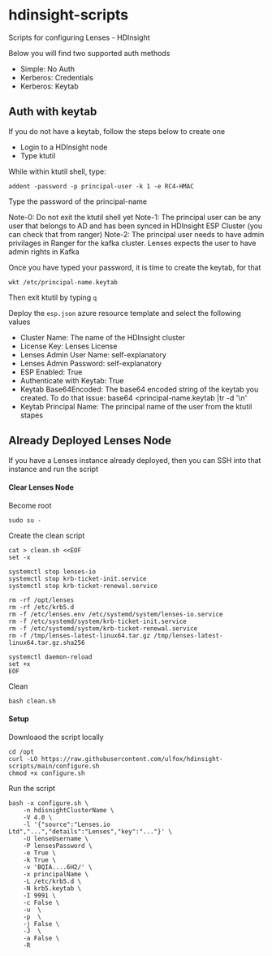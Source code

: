 # hdinsight-scripts

Scripts for configuring Lenses - HDInsight

Below you will find two supported auth methods

- Simple: No Auth
- Kerberos: Credentials
- Kerberos: Keytab

## Auth with keytab

If you do not have a keytab, follow the steps below to create one

- Login to a HDInsight node
- Type ktutil

While within ktutil shell, type:

    addent -password -p principal-user -k 1 -e RC4-HMAC

Type the password of the principal-name

Note-0: Do not exit the ktutil shell yet
Note-1: The principal user can be any user that belongs to AD and has been synced in HDInsight ESP Cluster (you can check that from ranger)
Note-2: The principal user needs to have admin privilages in Ranger for the kafka cluster. Lenses expects the user to have admin rights in Kafka

Once you have typed your password, it is time to create the keytab, for that

    wkt /etc/principal-name.keytab

Then exit ktutil by typing `q`

Deploy the `esp.json` azure resource template and select the following values

- Cluster Name: The name of the HDInsight cluster
- License Key: Lenses License
- Lenses Admin User Name: self-explanatory
- Lenses Admin Password: self-explanatory
- ESP Enabled: True
- Authenticate with Keytab: True
- Keytab Base64Encoded: The base64 encoded string of the keytab you created. To do that issue:  base64 <principal-name.keytab |tr -d '\n'
- Keytab Principal Name: The principal name of the user from the ktutil stapes

## Already Deployed Lenses Node

If you have a Lenses instance already deployed, then you can SSH into that instance and run the script

#### Clear Lenses Node

Become root

    sudo su -

Create the clean script

```
cat > clean.sh <<EOF
set -x

systemctl stop lenses-io
systemctl stop krb-ticket-init.service
systemctl stop krb-ticket-renewal.service

rm -rf /opt/lenses
rm -rf /etc/krb5.d
rm -f /etc/lenses.env /etc/systemd/system/lenses-io.service 
rm -f /etc/systemd/system/krb-ticket-init.service
rm -f /etc/systemd/system/krb-ticket-renewal.service
rm -f /tmp/lenses-latest-linux64.tar.gz /tmp/lenses-latest-linux64.tar.gz.sha256

systemctl daemon-reload
set +x
EOF
```

Clean

    bash clean.sh


#### Setup

Downloaod the script locally

    cd /opt
    curl -LO https://raw.githubusercontent.com/ulfox/hdinsight-scripts/main/configure.sh
    chmod +x configure.sh

Run the script

    bash -x configure.sh \
        -n hdisnightClusterName \
        -V 4.0 \
        -l '{"source":"Lenses.io Ltd","...","details":"Lenses","key":"..."}' \
        -U lenseUsername \
        -P lensesPassword \
        -e True \
        -k True \
        -v 'BQIA....6H2/' \
        -x principalName \
        -L /etc/krb5.d \
        -N krb5.keytab \
        -I 9991 \
        -c False \
        -u  \
        -p  \
        -j False \
        -J  \
        -a False \
        -R 


